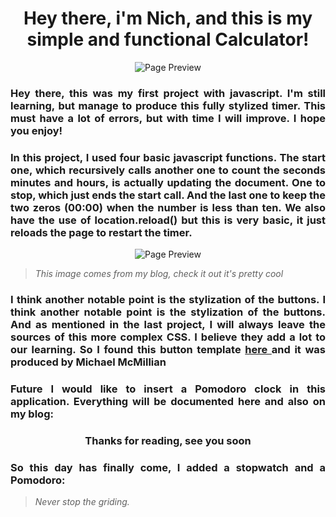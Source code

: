 
<h1 align="center"> Hey there, i'm Nich, and this is my simple and functional Calculator!</h1>
<p align="center">
  <img src="https://github.com/italicnich/Timer/blob/main/readmeimg/gif.gif" alt="Page Preview">
</p>
<h3 align="justify">
Hey there, this was my first project with javascript. I'm still learning, but manage to produce this fully stylized timer. This must have a lot of errors, but with time I will improve. I hope you enjoy! 
</h3>
<h3 align="justify">
In this project, I used four basic javascript functions. The start one, which recursively calls another one to count the seconds minutes and hours, is actually updating the document. One to stop, which just ends the start call. And the last one to keep the two zeros (00:00) when the number is less than ten. We also have the use of location.reload() but this is very basic, it just reloads the page to restart the timer.
</h3>
<p align="center">
  <img src="https://github.com/italicnich/Timer/blob/main/readmeimg/js_code.png" alt="Page Preview">
</p>

> *This image comes from my blog, check it out it's pretty cool*

<h3 align="justify">
I think another notable point is the stylization of the buttons. I think another notable point is the stylization of the buttons. And as mentioned in the last project, I will always leave the sources of this more complex CSS. I believe they add a lot to our learning. So I found this button template <a href="https://getcssscan.com/css-buttons-examples "> here </a> and it was produced by Michael McMillian
</h3>
<h3 align="justify">
  Future I would like to insert a Pomodoro clock in this application. Everything will be documented here and also on my blog:
</h3>
<h3 align="center">
Thanks for reading, see you soon
</h3>
<h3 align="justify">
  So this day has finally come, I added a stopwatch and a Pomodoro:
</h3>

> *Never stop the griding.*

